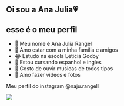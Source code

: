 ## Oi sou a Ana Julia💗
## esse é o meu perfil 
- 👩 Meu nome é Ana Julia Rangel
- 💛 Amo estar com a minha familia e amigos
- 😂 Estudo na escola Leticia Godoy
- 🤔 Estou cursando espanhol e ingles
- 💬 Gosto de ouvir musicas de todos tipos 
- 🥰 Amo fazer videos e fotos

 Meu perfil do instagram 
 @naju.rangell

  ![](https://media.tenor.com/2QeuWYkvKcgAAAAM/bellingham.gif)
